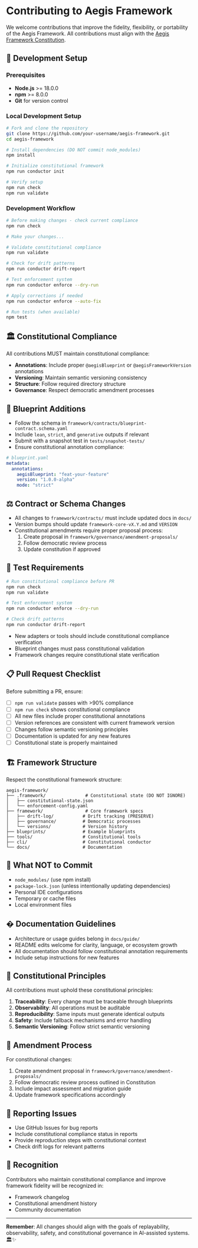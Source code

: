 # Contributing to Aegis Framework

We welcome contributions that improve the fidelity, flexibility, or portability of the Aegis Framework. All contributions must align with the [Aegis Framework Constitution](CONSTITUTION.md).

## 🚀 Development Setup

### Prerequisites

- **Node.js** >= 18.0.0
- **npm** >= 8.0.0
- **Git** for version control

### Local Development Setup

```bash
# Fork and clone the repository
git clone https://github.com/your-username/aegis-framework.git
cd aegis-framework

# Install dependencies (DO NOT commit node_modules)
npm install

# Initialize constitutional framework
npm run conductor init

# Verify setup
npm run check
npm run validate
```

### Development Workflow

```bash
# Before making changes - check current compliance
npm run check

# Make your changes...

# Validate constitutional compliance
npm run validate

# Check for drift patterns
npm run conductor drift-report

# Test enforcement system
npm run conductor enforce --dry-run

# Apply corrections if needed
npm run conductor enforce --auto-fix

# Run tests (when available)
npm test
```

## 🏛️ Constitutional Compliance

All contributions MUST maintain constitutional compliance:

- **Annotations**: Include proper `@aegisBlueprint` or `@aegisFrameworkVersion` annotations
- **Versioning**: Maintain semantic versioning consistency
- **Structure**: Follow required directory structure
- **Governance**: Respect democratic amendment processes

## 🔁 Blueprint Additions

- Follow the schema in `framework/contracts/blueprint-contract.schema.yaml`
- Include `lean`, `strict`, and `generative` outputs if relevant
- Submit with a snapshot test in `tests/snapshot-tests/`
- Ensure constitutional annotation compliance:

```yaml
# blueprint.yaml
metadata:
  annotations:
    aegisBlueprint: "feat-your-feature"
    version: "1.0.0-alpha"
    mode: "strict"
```

## ⚖️ Contract or Schema Changes

- All changes to `framework/contracts/` must include updated docs in `docs/`
- Version bumps should update `framework-core-vX.Y.md` and `VERSION`
- Constitutional amendments require proper proposal process:
  1. Create proposal in `framework/governance/amendment-proposals/`
  2. Follow democratic review process
  3. Update constitution if approved

## 🧪 Test Requirements

```bash
# Run constitutional compliance before PR
npm run check
npm run validate

# Test enforcement system
npm run conductor enforce --dry-run

# Check drift patterns
npm run conductor drift-report
```

- New adapters or tools should include constitutional compliance verification
- Blueprint changes must pass constitutional validation
- Framework changes require constitutional state verification

## 📋 Pull Request Checklist

Before submitting a PR, ensure:

- [ ] `npm run validate` passes with >90% compliance
- [ ] `npm run check` shows constitutional compliance
- [ ] All new files include proper constitutional annotations
- [ ] Version references are consistent with current framework version
- [ ] Changes follow semantic versioning principles
- [ ] Documentation is updated for any new features
- [ ] Constitutional state is properly maintained

## 🏗️ Framework Structure

Respect the constitutional framework structure:

```
aegis-framework/
├── .framework/               # Constitutional state (DO NOT IGNORE)
│   ├── constitutional-state.json
│   └── enforcement-config.yaml
├── framework/                # Core framework specs
│   ├── drift-log/           # Drift tracking (PRESERVE)
│   ├── governance/          # Democratic processes
│   └── versions/            # Version history
├── blueprints/              # Example blueprints
├── tools/                   # Constitutional tools
├── cli/                     # Constitutional conductor
└── docs/                    # Documentation
```

## 🚫 What NOT to Commit

- `node_modules/` (use npm install)
- `package-lock.json` (unless intentionally updating dependencies)
- Personal IDE configurations
- Temporary or cache files
- Local environment files

## � Documentation Guidelines

- Architecture or usage guides belong in `docs/guide/`
- README edits welcome for clarity, language, or ecosystem growth
- All documentation should follow constitutional annotation requirements
- Include setup instructions for new features

## 🎯 Constitutional Principles

All contributions must uphold these constitutional principles:

1. **Traceability**: Every change must be traceable through blueprints
2. **Observability**: All operations must be auditable
3. **Reproducibility**: Same inputs must generate identical outputs
4. **Safety**: Include fallback mechanisms and error handling
5. **Semantic Versioning**: Follow strict semantic versioning

## 🔄 Amendment Process

For constitutional changes:

1. Create amendment proposal in `framework/governance/amendment-proposals/`
2. Follow democratic review process outlined in Constitution
3. Include impact assessment and migration guide
4. Update framework specifications accordingly

## 🐛 Reporting Issues

- Use GitHub Issues for bug reports
- Include constitutional compliance status in reports
- Provide reproduction steps with constitutional context
- Check drift logs for relevant patterns

## 🎉 Recognition

Contributors who maintain constitutional compliance and improve framework fidelity will be recognized in:

- Framework changelog
- Constitutional amendment history
- Community documentation

---

**Remember**: All changes should align with the goals of replayability, observability, safety, and constitutional governance in AI-assisted systems. 🏛️✨
